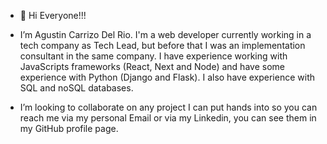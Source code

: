 - 👋 Hi Everyone!!! 

- I’m Agustin Carrizo Del Rio. I'm a web developer currently working in a 
tech company as Tech Lead, but before that I was an implementation consultant in the same company. I have experience working with JavaScripts frameworks (React, Next and Node) and have some experience with Python (Django and Flask). I also have experience with SQL and noSQL databases.

- I’m looking to collaborate on any project I can put hands into so you can reach me via my personal Email or via my Linkedin, you can see them in my GitHub profile page.


<!---
AgusCarrizo94/AgusCarrizo94 is a ✨ special ✨ repository because its `README.md` (this file) appears on your GitHub profile.
You can click the Preview link to take a look at your changes.
--->
